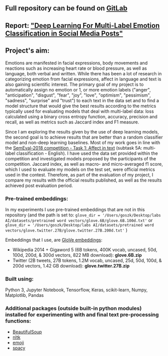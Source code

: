 ## Full repository can be found on [GitLab](https://gitlab.doc.gold.ac.uk/mzdun001/Computer-Science-Project-2020)

## Report: ["Deep Learning For Multi-Label Emotion Classification in Social Media Posts"](https://drive.google.com/file/d/1BpnTVBu1XYKJj-0GdWmxxM6iWVv6STsb/view?usp=sharing)

## Project's aim:
Emotions are manifested in facial expressions, body movements and reactions such
as increasing heart rate or blood pressure, as well as language, both verbal and written. While there has been a lot of 
research in categorizing emotion from facial expressions, affect in language and text is also gaining scientific interest.
The primary goal of my project is to automatically assign no emotion or 1, or
more emotion labels ("anger", "anticipation", "disgust", "fear", "joy", "love", "optimism", "pessimism", "sadness", "surprise" and "trust") to each text in the data set and
to find a model structure that would give the best results according to the metrics
typically used for evaluating models that deal with multi-label data: loss calculated
using a binary cross entropy function, accuracy, precision and recall, as well as metrics such as Jaccard index and F1 measure.

Since I am exploring the results given by the use of deep
learning models, the second goal is to achieve results that are better than a random
classifier model and non-deep learning baselines.
Most of my work goes in line with the [SemEval-2018 competition - Task
1: Affect in text](https://competitions.codalab.org/competitions/17751#learn_the_details) (subtask 5A: multi-label classification - English). I have used the
data set provided within the competition and investigated models proposed by the
participants of the competition. Jaccard index, as well as macro- and micro-averaged
f1 score, which I used to evaluate my models on the test set, were official metrics
used in the contest. Therefore, as part of the evaluation of my project, I compare
my results with the official results published, as well as the results achieved post
evaluation period.

### Pre-trained embeddings:
In my experiments I use pre-trained embeddings that are not in this repository 
(and the path is set to:
` glove_dir = '/Users/goszk/Desktop/labs AI/datasets/pretrained word vectors/glove.6B/glove.6B.100d.txt' ` 
or
` glove_dir = '/Users/goszk/Desktop/labs AI/datasets/pretrained word vectors/glove.twitter.27B/glove.twitter.27B.200d.txt' ` )

Embeddings that I use, are [GloVe embeddings](https://nlp.stanford.edu/projects/glove/):
- Wikipedia 2014 + Gigaword 5 (6B tokens, 400K vocab, uncased, 50d, 100d, 200d, & 300d vectors, 822 MB download): **glove.6B.zip**
- Twitter (2B tweets, 27B tokens, 1.2M vocab, uncased, 25d, 50d, 100d, & 200d vectors, 1.42 GB download): **glove.twitter.27B.zip**

### Built using:
Python 3, Jupyter Notebook, Tensorflow, Keras, scikit-learn, Numpy, Matplotlib, Pandas

### Additional packages (outside built-in python modules) installed for experimenting with and final text pre-processing functions:
- [BeautifulSoup](https://pypi.org/project/beautifulsoup4/)
- [nltk](https://pypi.org/project/nltk/)
- [emoji](https://pypi.org/project/emoji/)
- [spacy](https://pypi.org/project/spacy/)



